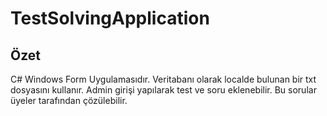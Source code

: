 # TestSolvingApplication

## Özet

C# Windows Form Uygulamasıdır. Veritabanı olarak localde bulunan bir txt dosyasını kullanır. 
Admin girişi yapılarak test ve soru eklenebilir. Bu sorular üyeler tarafından çözülebilir.
